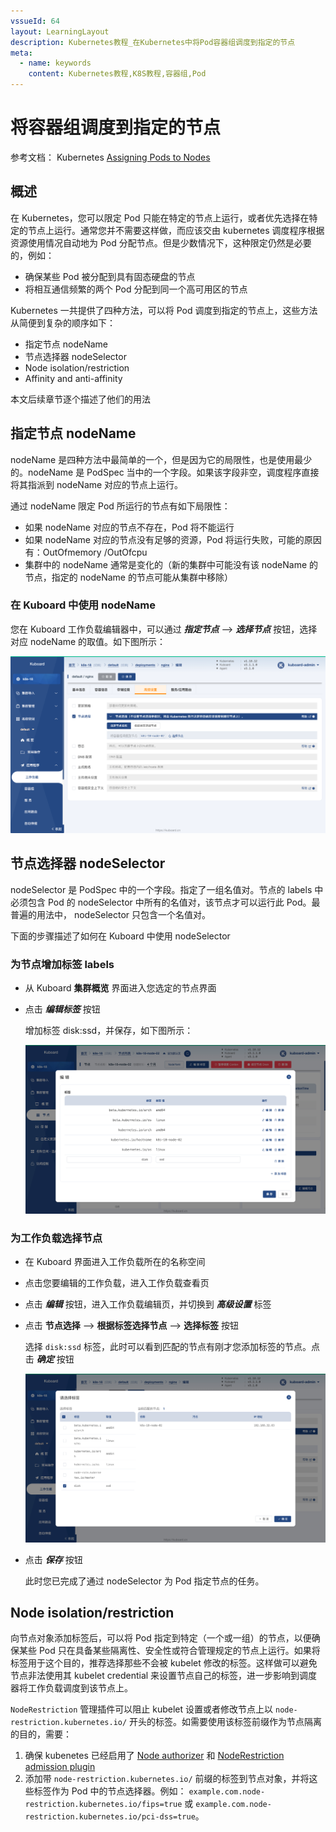 ```yaml
---
vssueId: 64
layout: LearningLayout
description: Kubernetes教程_在Kubernetes中将Pod容器组调度到指定的节点
meta:
  - name: keywords
    content: Kubernetes教程,K8S教程,容器组,Pod
---
```


# 将容器组调度到指定的节点

<AdSenseTitle/>

参考文档： Kubernetes  [Assigning Pods to Nodes](https://kubernetes.io/docs/concepts/configuration/assign-pod-node/)

## 概述

在 Kubernetes，您可以限定 Pod 只能在特定的节点上运行，或者优先选择在特定的节点上运行。通常您并不需要这样做，而应该交由 kubernetes 调度程序根据资源使用情况自动地为 Pod 分配节点。但是少数情况下，这种限定仍然是必要的，例如：
* 确保某些 Pod 被分配到具有固态硬盘的节点
* 将相互通信频繁的两个 Pod 分配到同一个高可用区的节点

Kubernetes 一共提供了四种方法，可以将 Pod 调度到指定的节点上，这些方法从简便到复杂的顺序如下：
* 指定节点 nodeName
* 节点选择器 nodeSelector <Badge text="Kubernetes 推荐用法" type="error"/>
* Node isolation/restriction
* Affinity and anti-affinity

本文后续章节逐个描述了他们的用法

## 指定节点 nodeName

nodeName 是四种方法中最简单的一个，但是因为它的局限性，也是使用最少的。nodeName 是 PodSpec 当中的一个字段。如果该字段非空，调度程序直接将其指派到 nodeName 对应的节点上运行。

通过 nodeName 限定 Pod 所运行的节点有如下局限性：

* 如果 nodeName 对应的节点不存在，Pod 将不能运行
* 如果 nodeName 对应的节点没有足够的资源，Pod 将运行失败，可能的原因有：OutOfmemory /OutOfcpu
* 集群中的 nodeName 通常是变化的（新的集群中可能没有该 nodeName 的节点，指定的 nodeName 的节点可能从集群中移除）

### 在 Kuboard 中使用 nodeName

您在 Kuboard 工作负载编辑器中，可以通过 ***指定节点*** --> ***选择节点*** 按钮，选择对应 nodeName 的取值。如下图所示：

![Kubernetes教程：将容器调度到指定节点-选择节点](./assign-pod-node.assets/image-20210404213023202.png)

## 节点选择器 nodeSelector

nodeSelector 是 PodSpec 中的一个字段。指定了一组名值对。节点的 labels 中必须包含 Pod 的 nodeSelector 中所有的名值对，该节点才可以运行此 Pod。最普遍的用法中， nodeSelector 只包含一个名值对。

下面的步骤描述了如何在 Kuboard 中使用 nodeSelector

### 为节点增加标签 labels

* 从 Kuboard **集群概览** 界面进入您选定的节点界面

* 点击 ***编辑标签*** 按钮

  增加标签 disk:ssd，并保存，如下图所示：

  ![Kubernetes教程：将容器调度到指定节点-为节点增加标签](./assign-pod-node.assets/image-20210404213139950.png)

### 为工作负载选择节点

* 在 Kuboard 界面进入工作负载所在的名称空间

* 点击您要编辑的工作负载，进入工作负载查看页

* 点击 ***编辑*** 按钮，进入工作负载编辑页，并切换到 ***高级设置*** 标签

* 点击 **节点选择** --> **根据标签选择节点** --> **选择标签** 按钮

  选择 `disk:ssd` 标签，此时可以看到匹配的节点有刚才您添加标签的节点。点击 ***确定*** 按钮

  ![Kubernetes教程：将容器调度到指定节点-选择标签](./assign-pod-node.assets/image-20210404214602430.png)

* 点击 ***保存*** 按钮

  此时您已完成了通过 nodeSelector 为 Pod 指定节点的任务。

## Node isolation/restriction

向节点对象添加标签后，可以将 Pod 指定到特定（一个或一组）的节点，以便确保某些 Pod 只在具备某些隔离性、安全性或符合管理规定的节点上运行。如果将标签用于这个目的，推荐选择那些不会被 kubelet 修改的标签。这样做可以避免节点非法使用其 kubelet credential 来设置节点自己的标签，进一步影响到调度器将工作负载调度到该节点上。

`NodeRestriction` 管理插件可以阻止 kubelet 设置或者修改节点上以 `node-restriction.kubernetes.io/` 开头的标签。如需要使用该标签前缀作为节点隔离的目的，需要：
1. 确保 kubenetes 已经启用了 [Node authorizer](https://kubernetes.io/docs/reference/access-authn-authz/node/) 和 [NodeRestriction admission plugin](https://kubernetes.io/docs/reference/access-authn-authz/admission-controllers/#noderestriction)
2. 添加带 `node-restriction.kubernetes.io/` 前缀的标签到节点对象，并将这些标签作为 Pod 中的节点选择器。例如： `example.com.node-restriction.kubernetes.io/fips=true` 或 `example.com.node-restriction.kubernetes.io/pci-dss=true`。
